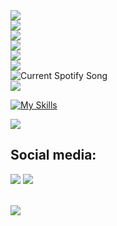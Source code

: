 <div>
    <a href="https://git.io/typing-svg">
      <img src="https://readme-typing-svg.demolab.com/?duration=1500&size=30&font=VT323&repeat=false&color=4CC9F0&lines=---------------------;">
    </a>
  </div>
</div>
<div class="typing-section">
  <div>
    <a href="https://git.io/typing-svg">
      <img src="https://readme-typing-svg.demolab.com/?duration=1500&size=30&font=VT323&repeat=false&color=4361EE&lines=Welcome+to+my+profile!;">
    </a>
  </div>
</div>
<div class="typing-section">
  <div>
    <a href="https://git.io/typing-svg">
      <img src="https://readme-typing-svg.demolab.com/?duration=1500&size=30&font=VT323&repeat=false&color=3A0CA3&lines=---------------------;">
    </a>
  </div>


<div class="typing-section">
  <a href="https://git.io/typing-svg">
    <img src="https://readme-typing-svg.demolab.com/?duration=5000&size=25&font=VT323&repeat=false&color=6A00F4&lines=•+Software+engineer+•;">
  </a>
</div>
<div class="typing-section">
  <a href="https://git.io/typing-svg">
    <img src="https://readme-typing-svg.demolab.com/?duration=6000&size=25&font=VT323&repeat=false&color=7209B7&lines=•+Artist+/+Designer+•;">
  </a>
</div>


<div class="typing-section">
    <a href="https://git.io/typing-svg">
      <img src="https://readme-typing-svg.demolab.com/?duration=7000&size=30&font=VT323&repeat=false&color=973DA4&lines=Listening+to;">
    </a>
</div>
      <img src="https://spotify-readme-7de70mejv-l00utop.vercel.app/api?theme=dark&scan=true" alt="Current Spotify Song">



<div class="typing-section">
    <a href="https://git.io/typing-svg">
      <img src="https://readme-typing-svg.demolab.com/?duration=7000&size=30&font=VT323&repeat=false&color=FF5CCC&lines=My+dev+skills;">
    </a>
</div>

[![My Skills](https://skillicons.dev/icons?i=html,css,js,react,mysql,python&theme=dark&perline=3)](https://skillicons.dev)



<div class="typing-section">
  <a href="https://git.io/typing-svg">
    <img src="https://readme-typing-svg.demolab.com/?duration=5000&size=25&font=VT323&repeat=false&color=6A00F4&lines=•+Social+media•;">
  </a>

<div >
<h2>Social media: </h2>
    <a href="https://www.instagram.com/lotusonly_/"><img src="https://img.shields.io/badge/Instagram-E4405F?style=for-the-badge&logo=instagram&logoColor=white" ></a>
    <a href="https://open.spotify.com/user/lm4o2na5afi0u5vww6wwnyadr"><img src="https://img.shields.io/badge/Spotify-1ED760?&style=for-the-badge&logo=spotify&logoColor=white" ></a>
</div>

<br/>



<div >
    
![](https://komarev.com/ghpvc/?username=L00utop&style=flat-plastic&color=ff69b4)

</div>

